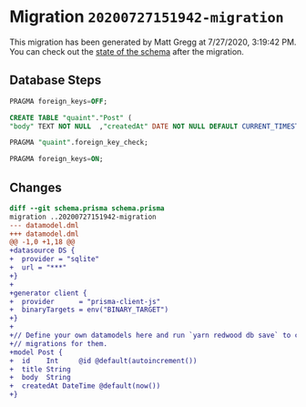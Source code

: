 # Migration `20200727151942-migration`

This migration has been generated by Matt Gregg at 7/27/2020, 3:19:42 PM.
You can check out the [state of the schema](./schema.prisma) after the migration.

## Database Steps

```sql
PRAGMA foreign_keys=OFF;

CREATE TABLE "quaint"."Post" (
"body" TEXT NOT NULL  ,"createdAt" DATE NOT NULL DEFAULT CURRENT_TIMESTAMP ,"id" INTEGER NOT NULL  PRIMARY KEY AUTOINCREMENT,"title" TEXT NOT NULL  )

PRAGMA "quaint".foreign_key_check;

PRAGMA foreign_keys=ON;
```

## Changes

```diff
diff --git schema.prisma schema.prisma
migration ..20200727151942-migration
--- datamodel.dml
+++ datamodel.dml
@@ -1,0 +1,18 @@
+datasource DS {
+  provider = "sqlite"
+  url = "***"
+}
+
+generator client {
+  provider      = "prisma-client-js"
+  binaryTargets = env("BINARY_TARGET")
+}
+
+// Define your own datamodels here and run `yarn redwood db save` to create
+// migrations for them.
+model Post {
+  id    Int     @id @default(autoincrement())
+  title String
+  body  String
+  createdAt DateTime @default(now())
+}
```


